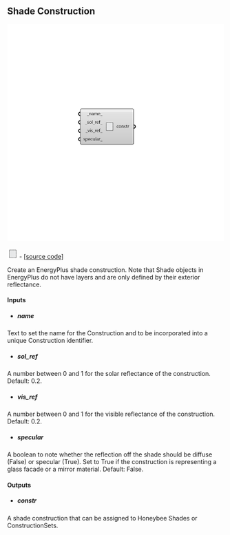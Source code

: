 ## Shade Construction

![](../../images/components/Shade_Construction.png)

![](../../images/icons/Shade_Construction.png) - [[source code]](https://github.com/ladybug-tools/honeybee-grasshopper-energy/blob/master/honeybee_grasshopper_energy/src//HB%20Shade%20Construction.py)


Create an EnergyPlus shade construction. Note that Shade objects in EnergyPlus do not have layers and are only defined by their exterior reflectance. 



#### Inputs
* ##### name 
Text to set the name for the Construction and to be incorporated into a unique Construction identifier. 
* ##### sol_ref 
A number between 0 and 1 for the solar reflectance of the construction. Default: 0.2. 
* ##### vis_ref 
A number between 0 and 1 for the visible reflectance of the construction. Default: 0.2. 
* ##### specular 
A boolean to note whether the reflection off the shade should be diffuse (False) or specular (True). Set to True if the construction is representing a glass facade or a mirror material. Default: False. 

#### Outputs
* ##### constr
A shade construction that can be assigned to Honeybee Shades or ConstructionSets. 